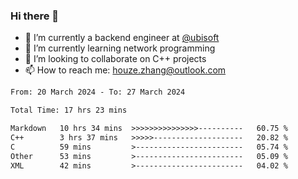 ### Hi there 👋
- 🔭 I’m currently a backend engineer at [@ubisoft](https://github.com/ubisoft)
- 🌱 I’m currently learning network programming
- 👯 I’m looking to collaborate on C++ projects
- 📫 How to reach me: houze.zhang@outlook.com

<!--START_SECTION:waka-->

```txt
From: 20 March 2024 - To: 27 March 2024

Total Time: 17 hrs 23 mins

Markdown   10 hrs 34 mins  >>>>>>>>>>>>>>>----------   60.75 %
C++        3 hrs 37 mins   >>>>>--------------------   20.82 %
C          59 mins         >------------------------   05.74 %
Other      53 mins         >------------------------   05.09 %
XML        42 mins         >------------------------   04.02 %
```

<!--END_SECTION:waka-->
